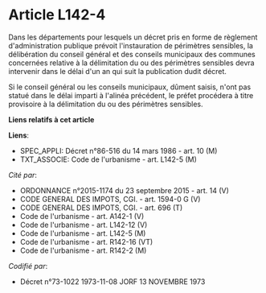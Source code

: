 # Article L142-4

Dans les départements pour lesquels un décret pris en forme de règlement d'administration publique prévoit l'instauration de
périmètres sensibles, la délibération du conseil général et des conseils municipaux des communes concernées relative à la
délimitation du ou des périmètres sensibles devra intervenir dans le délai d'un an qui suit la publication dudit décret.

Si le conseil général ou les conseils municipaux, dûment saisis, n'ont pas statué dans le délai imparti à l'alinéa précédent,
le préfet procédera à titre provisoire à la délimitation du ou des périmètres sensibles.

**Liens relatifs à cet article**

**Liens**:

  - SPEC_APPLI: Décret n°86-516 du 14 mars 1986 - art. 10 (M)
  - TXT_ASSOCIE: Code de l'urbanisme - art. L142-5 (M)

_Cité par_:

  - ORDONNANCE n°2015-1174 du 23 septembre 2015 - art. 14 (V)
  - CODE GENERAL DES IMPOTS, CGI. - art. 1594-0 G (V)
  - CODE GENERAL DES IMPOTS, CGI. - art. 696 (T)
  - Code de l'urbanisme - art. A142-1 (V)
  - Code de l'urbanisme - art. L142-12 (V)
  - Code de l'urbanisme - art. L142-5 (M)
  - Code de l'urbanisme - art. R142-16 (VT)
  - Code de l'urbanisme - art. R142-2 (M)

_Codifié par_:

  - Décret n°73-1022 1973-11-08 JORF 13 NOVEMBRE 1973
